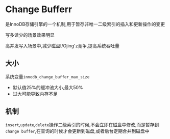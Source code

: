 # Change Bufferr
是InnoDB存储引擎的一个机制,用于暂存非唯一二级索引的插入和更新操作的变更

写多读少的场景效果明显

高并发写入场景中,减少磁盘I/Ojing'z竞争,提高系统吞吐量

## 大小
系统变量`innodb_change_buffer_max_size`
- 默认值25%的缓冲池大小,最大50%
- 过大可能导致内存不足

## 机制
`insert`,`update`,`delete`操作二级索引的时候,不会立即在磁盘中修改,而是暂存到`change buffer`,在查询的时候才会更新到磁盘,或者后台定期合并到磁盘中